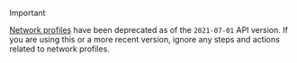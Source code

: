> [!IMPORTANT]
> [Network profiles](../../container-instances-virtual-network-concepts.md#network-profile) have been deprecated as of the `2021-07-01` API version. If you are using this or a more recent version, ignore any steps and actions related to network profiles.
